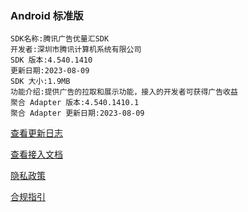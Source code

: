 ### Android 标准版

```
SDK名称:腾讯广告优量汇SDK
开发者:深圳市腾讯计算机系统有限公司
SDK 版本:4.540.1410
更新日期:2023-08-09
SDK 大小:1.9MB
功能介绍:提供广告的拉取和展示功能，接入的开发者可获得广告收益
聚合 Adapter 版本:4.540.1410.1
聚合 Adapter 更新日期:2023-08-09
```

[查看更新日志](https://developers.adnet.qq.com/doc/android/union/union_version)

[查看接入文档](https://developers.adnet.qq.com/doc/android/access_doc)

[隐私政策](https://e.qq.com/dev/help_detail.html?cid=2005&pid=5983)

[合规指引](https://e.qq.com/dev/help_detail.html?cid=2004&pid=5795)
